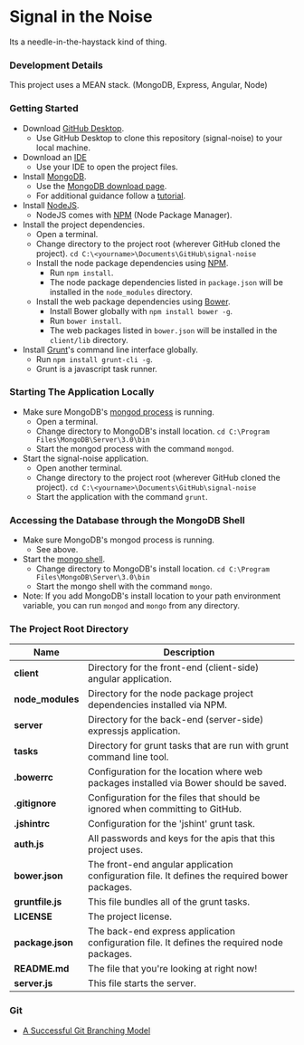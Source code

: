 # Signal in the Noise
Its a needle-in-the-haystack kind of thing.

### Development Details
This project uses a MEAN stack. (MongoDB, Express, Angular, Node)

### Getting Started
* Download [GitHub Desktop](https://desktop.github.com/).
  * Use GitHub Desktop to clone this repository (signal-noise) to your local machine.
* Download an [IDE](http://paulb.gd/comparing-nodejs-ides/)
  * Use your IDE to open the project files.
* Install [MongoDB](https://www.mongodb.org/downloads#production).
  * Use the [MongoDB download page](https://www.mongodb.org/downloads#production). 
  * For additional guidance follow a [tutorial](https://docs.mongodb.org/manual/administration/install-community/).
* Install [NodeJS](https://nodejs.org/en/). 
  * NodeJS comes with [NPM](https://www.npmjs.com/) (Node Package Manager).
* Install the project dependencies.
  * Open a terminal.
  * Change directory to the project root (wherever GitHub cloned the project). `cd C:\<yourname>\Documents\GitHub\signal-noise`
  * Install the node package dependencies using [NPM](https://www.npmjs.com/). 
    * Run `npm install`.
    * The node package dependencies listed in `package.json` will be installed in the `node_modules` directory.
  * Install the web package dependencies using [Bower](http://bower.io/).
    * Install Bower globally with `npm install bower -g`.
    * Run `bower install`.
    * The web packages listed in `bower.json` will be installed in the `client/lib` directory.
* Install [Grunt](http://gruntjs.com/)'s command line interface globally.
  * Run `npm install grunt-cli -g`.
  * Grunt is a javascript task runner.

### Starting The Application Locally
* Make sure MongoDB's [mongod process](https://docs.mongodb.org/manual/reference/program/mongod/) is running.
  * Open a terminal.
  * Change directory to MongoDB's install location. `cd C:\Program Files\MongoDB\Server\3.0\bin`
  * Start the mongod process with the command `mongod`.
* Start the signal-noise application.
  * Open another terminal.
  * Change directory to the project root (wherever GitHub cloned the project). `cd C:\<yourname>\Documents\GitHub\signal-noise`
  * Start the application with the command `grunt`.

### Accessing the Database through the MongoDB Shell
* Make sure MongoDB's mongod process is running.
  * See above.
* Start the [mongo shell](https://docs.mongodb.org/manual/reference/program/mongo/).
  * Change directory to MongoDB's install location. `cd C:\Program Files\MongoDB\Server\3.0\bin`
  * Start the mongo shell with the command `mongo`.
* Note: If you add MongoDB's install location to your path environment variable, you can run `mongod` and `mongo` from any directory.

### The Project Root Directory
| Name | Description |
| ---- | ----------- |
| **client** | Directory for the front-end (client-side) angular application. |
| **node_modules** | Directory for the node package project dependencies installed via NPM. |
| **server** | Directory for the back-end (server-side) expressjs application. |
| **tasks** | Directory for grunt tasks that are run with grunt command line tool. |
| **.bowerrc** | Configuration for the location where web packages installed via Bower should be saved. |
| **.gitignore** | Configuration for the files that should be ignored when committing to GitHub. |
| **.jshintrc** | Configuration for the 'jshint' grunt task. |
| **auth.js** | All passwords and keys for the apis that this project uses. |
| **bower.json** | The front-end angular application configuration file. It defines the required bower packages. |
| **gruntfile.js** | This file bundles all of the grunt tasks. |
| **LICENSE** | The project license. |
| **package.json** | The back-end express application configuration file. It defines the required node packages. |
| **README.md** | The file that you're looking at right now! |
| **server.js** | This file starts the server. |

### Git
* [A Successful Git Branching Model](http://nvie.com/posts/a-successful-git-branching-model/)